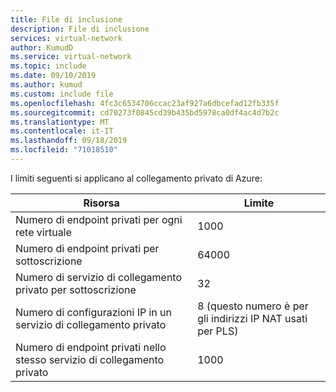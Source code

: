 ```yaml
---
title: File di inclusione
description: File di inclusione
services: virtual-network
author: KumudD
ms.service: virtual-network
ms.topic: include
ms.date: 09/10/2019
ms.author: kumud
ms.custom: include file
ms.openlocfilehash: 4fc3c6534706ccac23af927a6dbcefad12fb335f
ms.sourcegitcommit: cd70273f0845cd39b435bd5978ca0df4ac4d7b2c
ms.translationtype: MT
ms.contentlocale: it-IT
ms.lasthandoff: 09/18/2019
ms.locfileid: "71018510"
---
```

 I limiti seguenti si applicano al collegamento privato di Azure:

|Risorsa |Limite |
|---------|---------|
|Numero di endpoint privati per ogni rete virtuale     |  1000       |
|Numero di endpoint privati per sottoscrizione       |   64000       |
|Numero di servizio di collegamento privato per sottoscrizione         |   32      |
|Numero di configurazioni IP in un servizio di collegamento privato     |  8 (questo numero è per gli indirizzi IP NAT usati per PLS)       |
|Numero di endpoint privati nello stesso servizio di collegamento privato   |  1000       |



